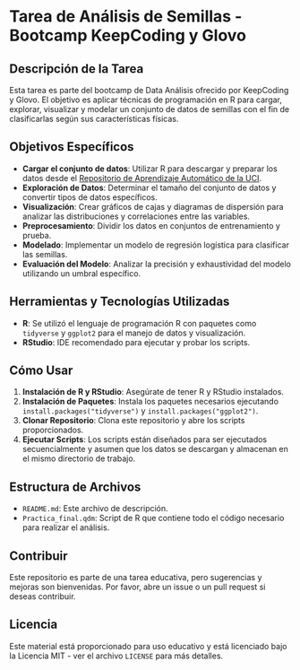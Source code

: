 # Tarea de Análisis de Semillas - Bootcamp KeepCoding y Glovo

## Descripción de la Tarea

Esta tarea es parte del bootcamp de Data Análisis ofrecido por KeepCoding y Glovo. El objetivo es aplicar técnicas de programación en R para cargar, explorar, visualizar y modelar un conjunto de datos de semillas con el fin de clasificarlas según sus características físicas.

## Objetivos Específicos

- **Cargar el conjunto de datos**: Utilizar R para descargar y preparar los datos desde el [Repositorio de Aprendizaje Automático de la UCI](https://archive.ics.uci.edu/ml/datasets/seeds).
- **Exploración de Datos**: Determinar el tamaño del conjunto de datos y convertir tipos de datos específicos.
- **Visualización**: Crear gráficos de cajas y diagramas de dispersión para analizar las distribuciones y correlaciones entre las variables.
- **Preprocesamiento**: Dividir los datos en conjuntos de entrenamiento y prueba.
- **Modelado**: Implementar un modelo de regresión logística para clasificar las semillas.
- **Evaluación del Modelo**: Analizar la precisión y exhaustividad del modelo utilizando un umbral específico.

## Herramientas y Tecnologías Utilizadas

- **R**: Se utilizó el lenguaje de programación R con paquetes como `tidyverse` y `ggplot2` para el manejo de datos y visualización.
- **RStudio**: IDE recomendado para ejecutar y probar los scripts.

## Cómo Usar

1. **Instalación de R y RStudio**: Asegúrate de tener R y RStudio instalados.
2. **Instalación de Paquetes**: Instala los paquetes necesarios ejecutando `install.packages("tidyverse")` y `install.packages("ggplot2")`.
3. **Clonar Repositorio**: Clona este repositorio y abre los scripts proporcionados.
4. **Ejecutar Scripts**: Los scripts están diseñados para ser ejecutados secuencialmente y asumen que los datos se descargan y almacenan en el mismo directorio de trabajo.

## Estructura de Archivos

- `README.md`: Este archivo de descripción.
- `Practica_final.qdm`: Script de R que contiene todo el código necesario para realizar el análisis.

## Contribuir

Este repositorio es parte de una tarea educativa, pero sugerencias y mejoras son bienvenidas. Por favor, abre un issue o un pull request si deseas contribuir.

## Licencia

Este material está proporcionado para uso educativo y está licenciado bajo la Licencia MIT - ver el archivo `LICENSE` para más detalles.
